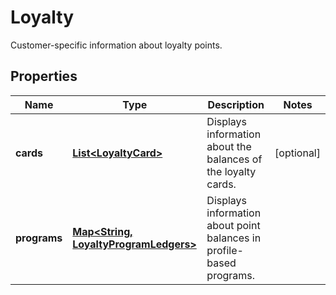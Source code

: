

# Loyalty

Customer-specific information about loyalty points.
## Properties

Name | Type | Description | Notes
------------ | ------------- | ------------- | -------------
**cards** | [**List&lt;LoyaltyCard&gt;**](LoyaltyCard.md) | Displays information about the balances of the loyalty cards. |  [optional]
**programs** | [**Map&lt;String, LoyaltyProgramLedgers&gt;**](LoyaltyProgramLedgers.md) | Displays information about point balances in profile-based programs. | 



